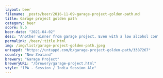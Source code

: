 ```yaml
---
layout: beer
filename: _posts/beer/2016-11-09-garage-project-golden-path.md
title: Garage project golden path
category: beer
score: 8.5
beer-date: "2021-04-02"
desc: "Another winner from garage project. Even with a low alcohol content it packs in flavour. Lots of pine aroma and citrus fruits in the taste. A good beer that you could have a great many of"
permalink: /beer/:title.html
img: /img/list/garage-project-golden-path.jpeg
untappd: "https://untappd.com/b/garage-project-golden-path/3387267"
country: "New Zealand"
brewery: "Garage Project"
breweryURL: "/brewery/garage-project.html"
style: "IPA - Session / India Session Ale"
---
```

